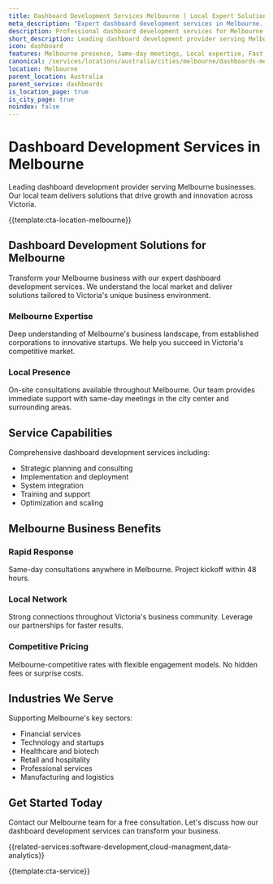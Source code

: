 ```yaml
---
title: Dashboard Development Services Melbourne | Local Expert Solutions
meta_description: "Expert dashboard development services in Melbourne. Local team, same-day consultations, proven results. Transform your business today."
description: Professional dashboard development services for Melbourne businesses
short_description: Leading dashboard development provider serving Melbourne and Victoria.
icon: dashboard
features: Melbourne presence, Same-day meetings, Local expertise, Fast deployment, Competitive rates, Proven track record
canonical: /services/locations/australia/cities/melbourne/dashboards-melbourne.html
location: Melbourne
parent_location: Australia
parent_service: dashboards
is_location_page: true
is_city_page: true
noindex: false
---
```


# Dashboard Development Services in Melbourne

Leading dashboard development provider serving Melbourne businesses. Our local team delivers solutions that drive growth and innovation across Victoria.

{{template:cta-location-melbourne}}

## Dashboard Development Solutions for Melbourne

Transform your Melbourne business with our expert dashboard development services. We understand the local market and deliver solutions tailored to Victoria's unique business environment.

### Melbourne Expertise

Deep understanding of Melbourne's business landscape, from established corporations to innovative startups. We help you succeed in Victoria's competitive market.

### Local Presence

On-site consultations available throughout Melbourne. Our team provides immediate support with same-day meetings in the city center and surrounding areas.

## Service Capabilities

Comprehensive dashboard development services including:
- Strategic planning and consulting
- Implementation and deployment
- System integration
- Training and support
- Optimization and scaling

## Melbourne Business Benefits

### Rapid Response
Same-day consultations anywhere in Melbourne. Project kickoff within 48 hours.

### Local Network
Strong connections throughout Victoria's business community. Leverage our partnerships for faster results.

### Competitive Pricing
Melbourne-competitive rates with flexible engagement models. No hidden fees or surprise costs.

## Industries We Serve

Supporting Melbourne's key sectors:
- Financial services
- Technology and startups
- Healthcare and biotech
- Retail and hospitality
- Professional services
- Manufacturing and logistics

## Get Started Today

Contact our Melbourne team for a free consultation. Let's discuss how our dashboard development services can transform your business.

{{related-services:software-development,cloud-managment,data-analytics}}

{{template:cta-service}}
